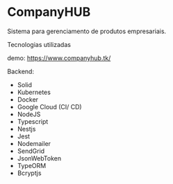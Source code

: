 # CompanyHUB
Sistema para gerenciamento de produtos empresariais.

Tecnologias utilizadas 

demo: https://www.companyhub.tk/ 

Backend:
 
- Solid 
- Kubernetes
- Docker
- Google Cloud (CI/ CD)
- NodeJS
- Typescript
- Nestjs
- Jest
- Nodemailer
- SendGrid
- JsonWebToken
- TypeORM
- Bcryptjs
